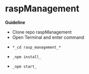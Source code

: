 # raspManagement
**Guideline**
- Clone repo raspManagement
- Open Terminal and enter command
-     *_cd rasp_management_*
-     _npm install_
-     _npm start_
